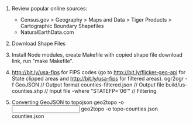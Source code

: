 1. Review popular online sources:
    - Census.gov > Geography > Maps and Data > Tiger Products > Cartographic Boundary Shapefiles
    - NaturalEarthData.com
2. Download Shape Files
3. Install Node modules, create Makefile with copied shape file download link, run "make Makefile".
4. http://bit.ly/usa-fips for FIPS codes (go to http://bit.ly/flicker-geo-api for State clipped areas and http://bit.ly/usa-fips for filtered areas).
    ogr2ogr
        -f GeoJSON // Output format
        counties-filtered.json // Output file
        build/us-counties.shp // Input file
        -where "STATEFP='06'" // Filtering

5. Converting GeoJSON to topojson
    geo2topo -o <output file> <input file>
        geo2topo -o topo-counties.json counties.json